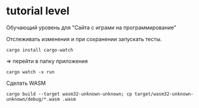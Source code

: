 # tutorial level
 Обучающий уровень для "Сайта с играми на программирование"

Отслеживать изменения и при сохранении запускать тесты.
```console
cargo install cargo-watch
```
=> перейти в папку приложения
```console
cargo watch -x run
```

Сделать WASM
```console
cargo build --target wasm32-unknown-unknown; cp target/wasm32-unknown-unknown/debug/*.wasm .wasm
```
